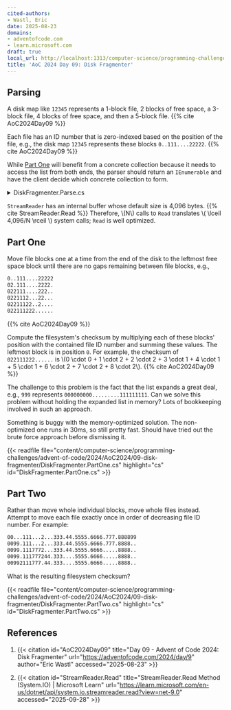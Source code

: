 ```yaml
---
cited-authors:
- Wastl, Eric
date: 2025-08-23
domains:
- adventofcode.com
- learn.microsoft.com
draft: true
local_url: http://localhost:1313/computer-science/programming-challenges/advent-of-code/2024/AoC2024/09-disk-fragmenter/09-disk-fragmenter/
title: 'AoC 2024 Day 09: Disk Fragmenter'
---
```


## Parsing

A disk map like `12345` represents a 1-block file, 2 blocks of free space, a
3-block file, 4 blocks of free space, and then a 5-block file. {{% cite
AoC2024Day09 %}}

Each file has an ID number that is zero-indexed based on the position of the
file, e.g., the disk map `12345` represents these blocks `0..111....22222`. {{%
cite AoC2024Day09 %}}

While [Part One](#part-one) will benefit from a concrete collection because it
needs to access the list from both ends, the parser should return an
`IEnumerable` and have the client decide which concrete collection to form.

<details>
<summary>DiskFragmenter.Parse.cs</summary>

{{< readfile
  file="content/computer-science/programming-challenges/advent-of-code/2024/AoC2024/09-disk-fragmenter/DiskFragmenter.Parse.cs"
  highlight="cs"
  id="DiskFragmenter.Parse.cs" >}}

</details>

`StreamReader` has an internal buffer whose default size is 4,096 bytes. {{%
cite StreamReader.Read %}} Therefore, \\(N\\) calls to `Read` translates \\(
\lceil 4,096/N \rceil \\) system calls; `Read` is well optimized.

## Part One

Move file blocks one at a time from the end of the disk to the leftmost free
space block until there are no gaps remaining between file blocks, e.g.,

```txt
0..111....22222
02.111....2222.
022111....222..
0221112...22...
02211122..2....
022111222......
```

{{% cite AoC2024Day09 %}}

Compute the filesystem's checksum by multiplying each of these blocks' position
with the contained file ID number and summing these values. The leftmost block
is in position `0`. For example, the checksum of `022111222......` is \\(0 \cdot
0 + 1 \cdot 2 + 2 \cdot 2 + 3 \cdot 1 + 4 \cdot 1 + 5 \cdot 1 + 6 \cdot 2 + 7
\cdot 2 + 8 \cdot 2\\). {{% cite AoC2024Day09 %}}

The challenge to this problem is the fact that the list expands a great deal,
e.g., `999` represents `000000000.........111111111`. Can we solve this problem
without holding the expanded list in memory? Lots of bookkeeping involved in
such an approach.

Something is buggy with the memory-optimized solution. The non-optimized one
runs in 30ms, so still pretty fast. Should have tried out the brute force
approach before dismissing it.

{{< readfile
  file="content/computer-science/programming-challenges/advent-of-code/2024/AoC2024/09-disk-fragmenter/DiskFragmenter.PartOne.cs"
  highlight="cs"
  id="DiskFragmenter.PartOne.cs" >}}

## Part Two

Rather than move whole individual blocks, move whole files instead. Attempt to
move each file exactly once in order of decreasing file ID number. For example:

```txt
00...111...2...333.44.5555.6666.777.888899
0099.111...2...333.44.5555.6666.777.8888..
0099.1117772...333.44.5555.6666.....8888..
0099.111777244.333....5555.6666.....8888..
00992111777.44.333....5555.6666.....8888..
```

What is the resulting filesystem checksum?

{{< readfile
  file="content/computer-science/programming-challenges/advent-of-code/2024/AoC2024/09-disk-fragmenter/DiskFragmenter.PartTwo.cs"
  highlight="cs"
  id="DiskFragmenter.PartTwo.cs" >}}

## References

1. {{< citation
  id="AoC2024Day09"
  title="Day 09 - Advent of Code 2024: Disk Fragmenter"
  url="https://adventofcode.com/2024/day/9"
  author="Eric Wastl"
  accessed="2025-08-23" >}}

1. {{< citation
  id="StreamReader.Read"
  title="StreamReader.Read Method (System.IO) | Microsoft Learn"
  url="https://learn.microsoft.com/en-us/dotnet/api/system.io.streamreader.read?view=net-9.0"
  accessed="2025-09-28" >}}
